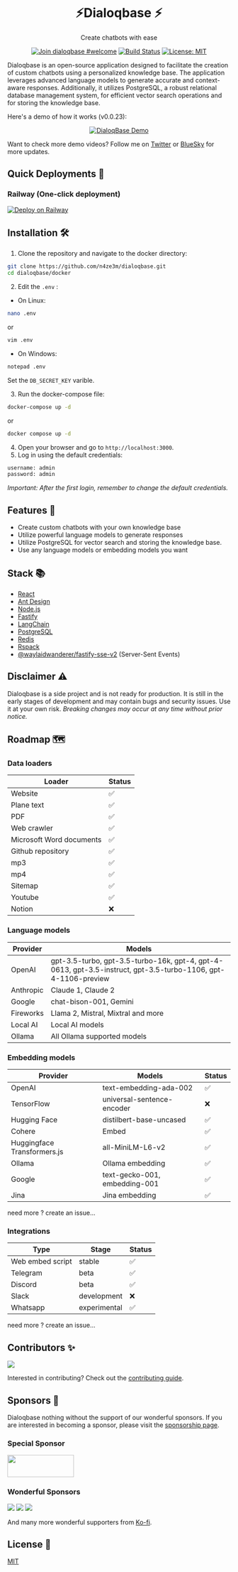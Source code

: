 <h1 align="center">⚡Dialoqbase ⚡</h1>
<p align="center">
 Create chatbots with ease
</p>

<div align="center">

  [![Join dialoqbase #welcome](https://img.shields.io/badge/discord-join%20chat-blue.svg)](https://discord.gg/SPE3npH7Wu)
  [![Build Status](https://github.com/n4ze3m/dialoqbase/actions/workflows/build.yml/badge.svg)](https://github.com/n4ze3m/dialoqbase/actions/workflows/build.yml)
  [![License: MIT](https://img.shields.io/github/license/n4ze3m/dialoqbase)](https://github.com/n4ze3m/dialoqbase/blob/master/LICENSE)

</div>

Dialoqbase is an open-source application designed to facilitate the creation of custom chatbots using a personalized knowledge base. The application leverages advanced language models to generate accurate and context-aware responses. Additionally, it utilizes PostgreSQL, a robust relational database management system, for efficient vector search operations and for storing the knowledge base.

Here's a demo of how it works (v0.0.23):

<div align="center">

[![DialoqBase Demo](https://img.youtube.com/vi/D3X3ZIYsT_w/0.jpg)](https://www.youtube.com/watch?v=D3X3ZIYsT_w)

</div>

Want to check more demo videos? Follow me on [Twitter](https://twitter.com/n4ze3m) or [BlueSky](https://bsky.app/profile/n4ze3m.com) for more updates.

## Quick Deployments 🚀

### Railway (One-click deployment)

[![Deploy on Railway](https://railway.app/button.svg)](https://railway.app/template/TXdjD7?referralCode=olbszX)


## Installation 🛠️

1. Clone the repository and navigate to the docker directory:

```bash
git clone https://github.com/n4ze3m/dialoqbase.git
cd dialoqbase/docker
```

2. Edit the `.env` <!--(see the [Environment Variables](#environment-variables) section for more details)-->:

- On Linux:

```bash
nano .env
```

or

```bash
vim .env
```

- On Windows:

```bash
notepad .env
```

Set the `DB_SECRET_KEY` varible.

3. Run the docker-compose file:

```bash
docker-compose up -d
```

or

```bash
docker compose up -d
```

4. Open your browser and go to `http://localhost:3000`.
5. Log in using the default credentials:

```bash
username: admin
password: admin
```

_Important: After the first login, remember to change the default credentials._

## Features 🚀

- Create custom chatbots with your own knowledge base
- Utilize powerful language models to generate responses
- Utilize PostgreSQL for vector search and storing the knowledge base.
- Use any language models or embedding models you want

## Stack 📚

- [React](https://reactjs.org/)
- [Ant Design](https://ant.design/)
- [Node.js](https://nodejs.org/)
- [Fastify](https://www.fastify.io/)
- [LangChain](https://langchain.com/)
- [PostgreSQL](https://www.postgresql.org/)
- [Redis](https://redis.io/)
- [Rspack](https://rspack.dev)
- [@waylaidwanderer/fastify-sse-v2](https://github.com/waylaidwanderer/fastify-sse-v2) (Server-Sent Events)

## Disclaimer ⚠️

Dialoqbase is a side project and is not ready for production. It is still in the early stages of development and may contain bugs and security issues. Use it at your own risk. _Breaking changes may occur at any time without prior notice._

## Roadmap 🗺️

### Data loaders

| Loader |Status |
| ----------- |  ------ |
| Website | ✅ |
| Plane text |  ✅ |
| PDF |  ✅ |
| Web crawler |  ✅ |
| Microsoft Word documents |  ✅ |
| Github repository | ✅ |
| mp3 | ✅ |
| mp4 |  ✅ |
| Sitemap |  ✅ |
| Youtube | ✅ |
| Notion |  ❌ |


### Language models


| Provider | Models |
| ----------- | ----------- |
| OpenAI | gpt-3.5-turbo, gpt-3.5-turbo-16k, gpt-4, gpt-4-0613, gpt-3.5-instruct, gpt-3.5-turbo-1106, gpt-4-1106-preview	| 
| Anthropic | Claude 1, Claude 2 |
| Google | chat-bison-001, Gemini |
| Fireworks | Llama 2, Mistral, Mixtral and more |
| Local AI | Local AI models |
| Ollama | All Ollama supported models |

### Embedding models

| Provider | Models | Status |
| ----------- | ----------- | ------ |
| OpenAI | text-embedding-ada-002 | ✅ |
| TensorFlow | universal-sentence-encoder | ❌ |
| Hugging Face | distilbert-base-uncased | ✅ |
| Cohere | Embed | ✅ |
| Huggingface Transformers.js | all-MiniLM-L6-v2 | ✅ |
| Ollama | Ollama embedding | ✅ |
| Google | text-gecko-001, embedding-001 | ✅ |
| Jina | Jina embedding | ✅ |

need more ? create an issue...

### Integrations

| Type | Stage | Status |
| ----------- | ----------- | ------ |
| Web embed script |  stable | ✅ |
| Telegram | beta | ✅ |
| Discord | beta | ✅ |
| Slack | development | ❌ |
| Whatsapp | experimental | ✅ |

need more ? create an issue...


## Contributors ✨

<a href="https://github.com/n4ze3m/dialoqbase/graphs/contributors">
  <img src="https://contrib.rocks/image?repo=n4ze3m/dialoqbase" />
</a>

Interested in contributing? Check out the [contributing guide](CONTRIBUTION.md).


## Sponsors 💖


Dialoqbase nothing without the support of our wonderful sponsors. If you are interested in becoming a sponsor, please visit the [sponsorship page](https://github.com/sponsors/n4ze3m).



### Special Sponsor

<p>
  <a href="https://flogesoft.com/?utm_source=dialoqbase&utm_medium=sponsor&utm_campaign=dialoqbase">
    <img src="https://flogesoft.com/images/floges_sponsored.svg" width="150"
    height="50"
     />
  </a>
</p>

### Wonderful Sponsors

<a href="https://github.com/mjtechguy" target="_blank"><img src="https://avatars.githubusercontent.com/u/29070994?s=64&v=4"></a>
<a href="https://github.com/senavi888" target="_blank"><img src="https://avatars.githubusercontent.com/u/161348858?s=64&v=4"></a>
<a href="https://github.com/hkjang" target="_blank"><img src="https://avatars.githubusercontent.com/u/3069493?s=64&v=4"></a>

And many more wonderful supporters from [Ko-fi](https://ko-fi.com/n4ze3m).
## License 📝

[MIT](LICENSE)
